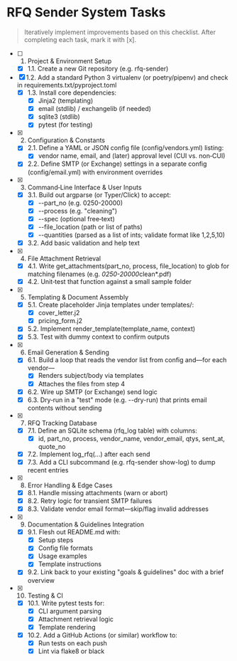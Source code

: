 # RFQ Sender System Tasks

> Iteratively implement improvements based on this checklist. After completing each task, mark it with [x].

- [ ] 1. Project & Environment Setup
	- [x] 1.1. Create a new Git repository (e.g. rfq-sender)
 - [x] 1.2. Add a standard Python 3 virtualenv (or poetry/pipenv) and check in requirements.txt/pyproject.toml
	- [x] 1.3. Install core dependencies:
		- [x] Jinja2 (templating)
		- [x] email (stdlib) / exchangelib (if needed)
		- [x] sqlite3 (stdlib)
		- [x] pytest (for testing)
- [x] 2. Configuration & Constants
	- [x] 2.1. Define a YAML or JSON config file (config/vendors.yml) listing:
		- [x] vendor name, email, and (later) approval level (CUI vs. non‐CUI)
	- [x] 2.2. Define SMTP (or Exchange) settings in a separate config (config/email.yml) with environment overrides
- [x] 3. Command‐Line Interface & User Inputs
	- [x] 3.1. Build out argparse (or Typer/Click) to accept:
		- [x] --part_no (e.g. 0250-20000)
		- [x] --process (e.g. "cleaning")
		- [x] --spec (optional free‐text)
		- [x] --file_location (path or list of paths)
		- [x] --quantities (parsed as a list of ints; validate format like 1,2,5,10)
	- [x] 3.2. Add basic validation and help text
- [x] 4. File Attachment Retrieval
	- [x] 4.1. Write get_attachments(part_no, process, file_location) to glob for matching filenames (e.g. *0250-20000*clean*.pdf)
	- [x] 4.2. Unit‐test that function against a small sample folder
- [x] 5. Templating & Document Assembly
	- [x] 5.1. Create placeholder Jinja templates under templates/:
		- [x] cover_letter.j2
		- [x] pricing_form.j2
	- [x] 5.2. Implement render_template(template_name, context)
	- [x] 5.3. Test with dummy context to confirm outputs
- [x] 6. Email Generation & Sending
	- [x] 6.1. Build a loop that reads the vendor list from config and—for each vendor—
		- [x] Renders subject/body via templates
		- [x] Attaches the files from step 4
	- [x] 6.2. Wire up SMTP (or Exchange) send logic
	- [x] 6.3. Dry‐run in a "test" mode (e.g. --dry-run) that prints email contents without sending
- [x] 7. RFQ Tracking Database
	- [x] 7.1. Define an SQLite schema (rfq_log table) with columns:
		- [x] id, part_no, process, vendor_name, vendor_email, qtys, sent_at, quote_no
	- [x] 7.2. Implement log_rfq(...) after each send
	- [x] 7.3. Add a CLI subcommand (e.g. rfq-sender show-log) to dump recent entries
- [x] 8. Error Handling & Edge Cases
	- [x] 8.1. Handle missing attachments (warn or abort)
	- [x] 8.2. Retry logic for transient SMTP failures
	- [x] 8.3. Validate vendor email format—skip/flag invalid addresses
- [x] 9. Documentation & Guidelines Integration
	- [x] 9.1. Flesh out README.md with:
		- [x] Setup steps
		- [x] Config file formats
		- [x] Usage examples
		- [x] Template instructions
	- [x] 9.2. Link back to your existing "goals & guidelines" doc with a brief overview
- [x] 10. Testing & CI
	- [x] 10.1. Write pytest tests for:
		- [x] CLI argument parsing
		- [x] Attachment retrieval logic
		- [x] Template rendering
	- [x] 10.2. Add a GitHub Actions (or similar) workflow to:
		- [x] Run tests on each push
		- [x] Lint via flake8 or black
